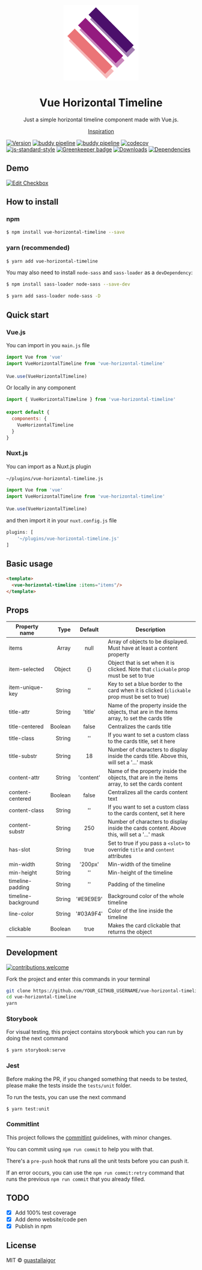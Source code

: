 <div align="center">
  <img src="./.github/logo.png" width="200px">
  <h1>Vue Horizontal Timeline</h1>
</div>
<p align="center">
  Just a simple horizontal timeline component made with Vue.js.
</p>
<p align="center">
  <a href="https://codepen.io/tutsplus/pen/ZKpNwm" target="_blank">Inspiration</a>
</p>

[![Version](https://img.shields.io/npm/v/vue-horizontal-timeline.svg)](https://github.com/guastallaigor/vue-horizontal-timeline/)
[![buddy pipeline](https://app.buddy.works/limaguastallaigor/vue-horizontal-timeline/pipelines/pipeline/173812/badge.svg?token=830a75b934ef2291ac702693fd25c5ce1bda7a85057312f916c28ef27699b9c1 "buddy pipeline")](https://app.buddy.works/limaguastallaigor/vue-horizontal-timeline/pipelines/pipeline/173812)
[![buddy pipeline](https://app.buddy.works/limaguastallaigor/vue-horizontal-timeline/pipelines/pipeline/173811/badge.svg?token=830a75b934ef2291ac702693fd25c5ce1bda7a85057312f916c28ef27699b9c1 "buddy pipeline")](https://app.buddy.works/limaguastallaigor/vue-horizontal-timeline/pipelines/pipeline/173811)
[![codecov](https://codecov.io/gh/guastallaigor/vue-horizontal-timeline/branch/master/graph/badge.svg)](https://codecov.io/gh/guastallaigor/vue-horizontal-timeline)
[![js-standard-style](https://img.shields.io/badge/code%20style-standard-brightgreen.svg)](http://standardjs.com/)
[![Greenkeeper badge](https://badges.greenkeeper.io/guastallaigor/vue-horizontal-timeline.svg)](https://greenkeeper.io/)
[![Downloads](https://img.shields.io/npm/dt/vue-horizontal-timeline.svg)](https://github.com/guastallaigor/vue-horizontal-timeline/)
[![Dependencies](https://img.shields.io/david/guastallaigor/vue-horizontal-timeline.svg)](https://github.com/guastallaigor/vue-horizontal-timeline/)

## Demo

[![Edit Checkbox](https://codesandbox.io/static/img/play-codesandbox.svg)](https://codesandbox.io/s/o4o10xynoz)

## How to install

### npm

```bash
$ npm install vue-horizontal-timeline --save
```

### yarn (recommended)

```bash
$ yarn add vue-horizontal-timeline
```

You may also need to install `node-sass` and `sass-loader` as a `devDependency`:

```bash
$ npm install sass-loader node-sass --save-dev
```

```bash
$ yarn add sass-loader node-sass -D
```

## Quick start
### Vue.js

You can import in you `main.js` file

```js
import Vue from 'vue'
import VueHorizontalTimeline from 'vue-horizontal-timeline'

Vue.use(VueHorizontalTimeline)
```

Or locally in any component

```js
import { VueHorizontalTimeline } from 'vue-horizontal-timeline'

export default {
  components: {
    VueHorizontalTimeline
  }
}
```

### Nuxt.js

You can import as a Nuxt.js plugin

`~/plugins/vue-horizontal-timeline.js`
```js
import Vue from 'vue'
import VueHorizontalTimeline from 'vue-horizontal-timeline'

Vue.use(VueHorizontalTimeline)
```

and then import it in your `nuxt.config.js` file
```js
plugins: [
    '~/plugins/vue-horizontal-timeline.js'
]
```

## Basic usage

```html
<template>
  <vue-horizontal-timeline :items="items"/>
</template>
```

## Props

| Property name       | Type    | Default   | Description                                                                                    |
|---------------------|--------:|:---------:|------------------------------------------------------------------------------------------------|
| items               | Array   | null      | Array of objects to be displayed. Must have at least a content property                        |
| item-selected       | Object  | {}        | Object that is set when it is clicked. Note that `clickable` prop must be set to true          |
| item-unique-key     | String  | ''        | Key to set a blue border to the card when it is clicked (`clickable` prop must be set to true) |
| title-attr          | String  | 'title'   | Name of the property inside the objects, that are in the items array, to set the cards title   |
| title-centered      | Boolean | false     | Centralizes the cards title                                                                    |
| title-class         | String  | ''        | If you want to set a custom class to the cards title, set it here                              |
| title-substr        | String  | 18        | Number of characters to display inside the cards title. Above this, will set a '...' mask      |
| content-attr        | String  | 'content' | Name of the property inside the objects, that are in the items array, to set the cards content |
| content-centered    | Boolean | false     | Centralizes all the cards content text                                                         |
| content-class       | String  | ''        | If you want to set a custom class to the cards content, set it here                            |
| content-substr      | String  | 250       | Number of characters to display inside the cards content. Above this, will set a '...' mask    |
| has-slot            | String  | true      | Set to true if you pass a `<slot>` to override `title` and `content` attributes                |
| min-width           | String  | '200px'   | Min-width of the timeline                                                                      |
| min-height          | String  | ''        | Min-height of the timeline                                                                     |
| timeline-padding    | String  | ''        | Padding of the timeline                                                                        |
| timeline-background | String  | '#E9E9E9' | Background color of the whole timeline                                                         |
| line-color          | String  | '#03A9F4' | Color of the line inside the timeline                                                          |
| clickable           | Boolean | true      | Makes the card clickable that returns the object                                               |

## Development

[![contributions welcome](https://img.shields.io/badge/contributions-welcome-brightgreen.svg?style=flat)](https://github.com/guastallaigor/vue-horizontal-timeline/issues)

Fork the project and enter this commands in your terminal

```sh
git clone https://github.com/YOUR_GITHUB_USERNAME/vue-horizontal-timeline.git
cd vue-horizontal-timeline
yarn
```

### Storybook
For visual testing, this project contains storybook which you can run by doing the next command
```sh
$ yarn storybook:serve
```

### Jest
Before making the PR, if you changed something that needs to be tested, please make the tests inside the `tests/unit` folder.

To run the tests, you can use the next command

```sh
$ yarn test:unit
```

### Commitlint
This project follows the [commitlint](https://github.com/conventional-changelog/commitlint) guidelines, with minor changes.

You can commit using `npm run commit` to help you with that.

There's a `pre-push` hook that runs all the unit tests before you can push it.

If an error occurs, you can use the `npm run commit:retry` command that runs the previous `npm run commit` that you already filled.

## TODO

* [X] Add 100% test coverage
* [X] Add demo website/code pen
* [X] Publish in npm

## License

MIT © [guastallaigor](https://github.com/guastallaigor/vue-horizontal-timeline/blob/master/LICENSE)

